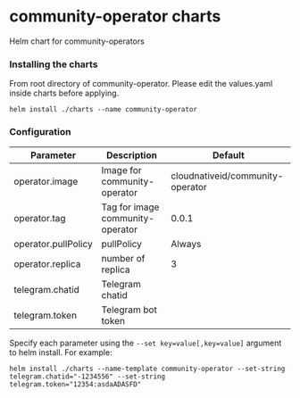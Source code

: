# community-operator charts
Helm chart for community-operators

### Installing the charts
From root directory of community-operator. Please edit the values.yaml inside charts before applying.
```
helm install ./charts --name community-operator
```

### Configuration

| Parameter | Description | Default |
|-|-| -|
| operator.image | Image for community-operator | cloudnativeid/community-operator |
| operator.tag | Tag for image community-operator | 0.0.1 |
| operator.pullPolicy | pullPolicy | Always |
| operator.replica | number of replica | 3 |
| telegram.chatid | Telegram chatid | |
| telegram.token | Telegram bot token | |

Specify each parameter using the `--set key=value[,key=value]` argument to helm install. For example:
```
helm install ./charts --name-template community-operator --set-string telegram.chatid="-1234556" --set-string telegram.token="12354:asdaADASFD"
```
